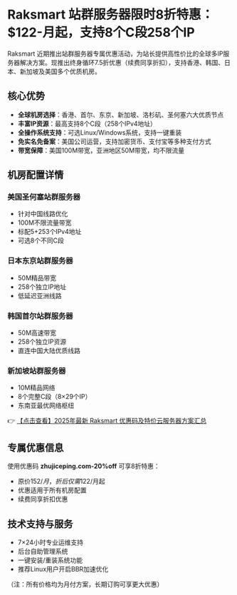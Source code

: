 # Raksmart 站群服务器限时8折特惠：$122-月起，支持8个C段258个IP

Raksmart 近期推出站群服务器专属优惠活动，为站长提供高性价比的全球多IP服务器解决方案。现推出终身循环7.5折优惠（续费同享折扣），支持香港、韩国、日本、新加坡及美国多个优质机房。

## 核心优势

- **全球机房选择**：香港、首尔、东京、新加坡、洛杉矶、圣何塞六大优质节点
- **丰富IP资源**：最高支持8个C段（258个IPv4地址）
- **全操作系统支持**：可选Linux/Windows系统，支持一键重装
- **免实名免备案**：美国公司运营，支持加密货币、支付宝等多种支付方式
- **带宽保障**：美国100M带宽，亚洲地区50M带宽，均不限流量

## 机房配置详情

### 美国圣何塞站群服务器
- 针对中国线路优化
- 100M不限流量带宽
- 标配5+253个IPv4地址
- 可选8个不同C段

### 日本东京站群服务器
- 50M精品带宽
- 258个独立IP地址
- 低延迟亚洲线路

### 韩国首尔站群服务器
- 50M高速带宽
- 258个独立IP资源
- 直连中国大陆优质线路

### 新加坡站群服务器
- 10M精品网络
- 8个完整C段（8×29个IP）
- 东南亚最优网络枢纽

👉 [【点击查看】2025年最新 Raksmart 优惠码及特价云服务器方案汇总](https://bit.ly/raksmart)

## 专属优惠信息

使用优惠码 **zhujiceping.com-20%off** 可享8折特惠：
- 原价$152/月，折后仅需$122/月起
- 优惠适用于所有机房配置
- 续费同享折扣优惠

## 技术支持与服务
- 7×24小时专业运维支持
- 后台自助管理系统
- 一键安装/重装系统功能
- 推荐Linux用户开启BBR加速优化

（注：所有价格均为月付方案，长期订购可享更大优惠）